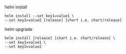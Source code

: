 helm install
```
helm install --set key1=value1 \
--set key2=value2 [release] [chart i.e. chart/release]
```

helm upgrade
```
helm install [release] [chart i.e. chart/release] \
--set key1=value1 \
--set key2=value2
```
